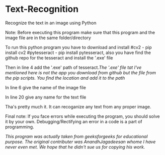 # Text-Recognition
Recognize the text in an image using Python 

Note: Before executing this program make sure that this program and the image file are in the same folder/directory

To run this python program you have to download and install
    #cv2 - pip install cv2
    #pytesseract - pip install pytesseract, also you have find the github repo for the tesseract and install the '.exe' file

Then in line 4 add the '.exe' path of tesseract.*The '.exe' file tat I've mentioned here is not the app you download from github but the file from the pip scripts. You find the location and add it to the path*

In line 6 give the name of the image file

In line 20 give any name for the text file

Tha's pretty much it. It can recoganize any text from any proper image.

Final note: If you face errors while executing the program, you should solve it by your own. Debugging/Rectifying an error in a code is a part of programming.

*This program was actually taken from geeksforgeeks for educational purpose. The original contributer was AnandhJagadeesan whome I have never even met. We hope that he didn't sue us for copying his work.*
